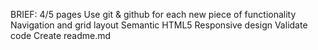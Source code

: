 BRIEF:
4/5 pages
Use git & github for each new piece of functionality
Navigation and grid layout
Semantic HTML5
Responsive design
Validate code
Create readme.md